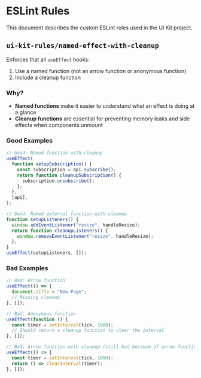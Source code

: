 # ESLint Rules

This document describes the custom ESLint rules used in the UI Kit project.

## `ui-kit-rules/named-effect-with-cleanup`

Enforces that all `useEffect` hooks:

1. Use a named function (not an arrow function or anonymous function)
2. Include a cleanup function

### Why?

- **Named functions** make it easier to understand what an effect is doing at a glance
- **Cleanup functions** are essential for preventing memory leaks and side effects when components unmount

### Good Examples

```jsx
// Good: Named function with cleanup
useEffect(
  function setupSubscription() {
    const subscription = api.subscribe();
    return function cleanupSubscription() {
      subscription.unsubscribe();
    };
  },
  [api],
);

// Good: Named external function with cleanup
function setupListeners() {
  window.addEventListener("resize", handleResize);
  return function cleanupListeners() {
    window.removeEventListener("resize", handleResize);
  };
}
useEffect(setupListeners, []);
```

### Bad Examples

```jsx
// Bad: Arrow function
useEffect(() => {
  document.title = "New Page";
  // Missing cleanup
}, []);

// Bad: Anonymous function
useEffect(function () {
  const timer = setInterval(tick, 1000);
  // Should return a cleanup function to clear the interval
}, []);

// Bad: Arrow function with cleanup (still bad because of arrow function)
useEffect(() => {
  const timer = setInterval(tick, 1000);
  return () => clearInterval(timer);
}, []);
```
